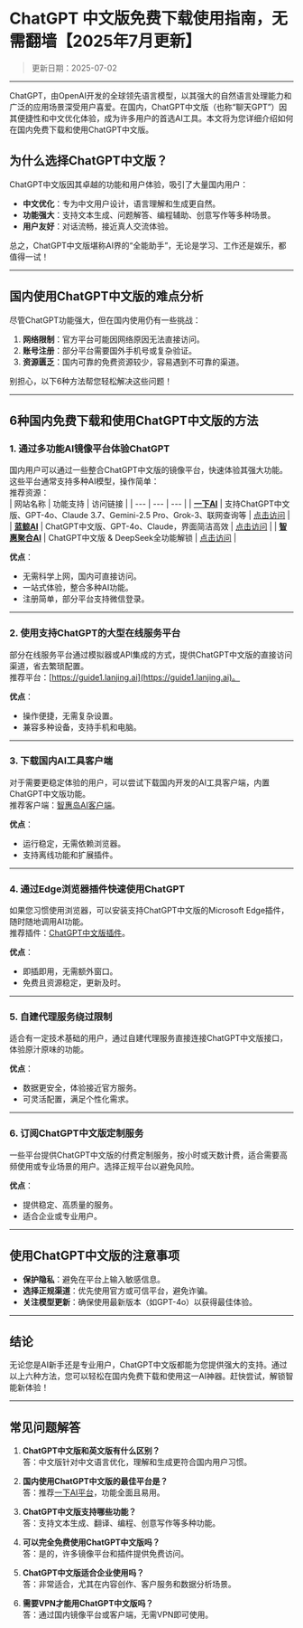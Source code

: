 
# **ChatGPT 中文版免费下载使用指南，无需翻墙【2025年7月更新】**
> 更新日期：2025-07-02  
---
ChatGPT，由OpenAI开发的全球领先语言模型，以其强大的自然语言处理能力和广泛的应用场景深受用户喜爱。在国内，ChatGPT中文版（也称“聊天GPT”）因其便捷性和中文优化体验，成为许多用户的首选AI工具。本文将为您详细介绍如何在国内免费下载和使用ChatGPT中文版。

## **为什么选择ChatGPT中文版？**

ChatGPT中文版因其卓越的功能和用户体验，吸引了大量国内用户：  
- **中文优化**：专为中文用户设计，语言理解和生成更自然。  
- **功能强大**：支持文本生成、问题解答、编程辅助、创意写作等多种场景。  
- **用户友好**：对话流畅，接近真人交流体验。  

总之，ChatGPT中文版堪称AI界的“全能助手”，无论是学习、工作还是娱乐，都值得一试！

---

## **国内使用ChatGPT中文版的难点分析**

尽管ChatGPT功能强大，但在国内使用仍有一些挑战：  
1. **网络限制**：官方平台可能因网络原因无法直接访问。  
2. **账号注册**：部分平台需要国外手机号或复杂验证。  
3. **资源匮乏**：国内可靠的免费资源较少，容易遇到不可靠的渠道。  

别担心，以下6种方法帮您轻松解决这些问题！

---

## **6种国内免费下载和使用ChatGPT中文版的方法**

### **1. 通过多功能AI镜像平台体验ChatGPT**  
国内用户可以通过一些整合ChatGPT中文版的镜像平台，快速体验其强大功能。这些平台通常支持多种AI模型，操作简单：  
推荐资源：  
| 网站名称 | 功能支持 | 访问链接 |
| --- | --- | --- |
| **[一下AI](https://xsimplechat.com)** | 支持ChatGPT中文版、GPT-4o、Claude 3.7、Gemini-2.5 Pro、Grok-3、联网查询等 | [点击访问](https://chat.yixiaai.com) |
| **[蓝鲸AI](https://chat.lanjingai.org/)** | ChatGPT中文版、GPT-4o、Claude，界面简洁高效 | [点击访问](https://chat.chatgpt-chinese.com/) |
| **[智惠聚合AI](https://deepseek-free.org/)** | ChatGPT中文版 & DeepSeek全功能解锁 | [点击访问](https://deepseek-free.org/) |

**优点**：  
- 无需科学上网，国内可直接访问。  
- 一站式体验，整合多种AI功能。  
- 注册简单，部分平台支持微信登录。  

---

### **2. 使用支持ChatGPT的大型在线服务平台**  
部分在线服务平台通过模拟器或API集成的方式，提供ChatGPT中文版的直接访问渠道，省去繁琐配置。  
推荐平台：[https://guide1.lanjing.ai](https://guide1.lanjing.ai)。  

**优点**：  
- 操作便捷，无需复杂设置。  
- 兼容多种设备，支持手机和电脑。  

---

### **3. 下载国内AI工具客户端**  
对于需要更稳定体验的用户，可以尝试下载国内开发的AI工具客户端，内置ChatGPT中文版功能。  
推荐客户端：[智惠岛AI客户端](https://chatknow.lify.vip/software/AI%E6%99%BA%E6%85%A7%E5%B2%9B_1.0.0_x64_zh-CN.msi)。  

**优点**：  
- 运行稳定，无需依赖浏览器。  
- 支持离线功能和扩展插件。  

---

### **4. 通过Edge浏览器插件快速使用ChatGPT**  
如果您习惯使用浏览器，可以安装支持ChatGPT中文版的Microsoft Edge插件，随时随地调用AI功能。  
推荐插件：[ChatGPT中文版插件](https://microsoftedge.microsoft.com/addons/detail/chatgpt%E4%B8%AD%E6%96%87%E7%89%88%EF%BC%88%E4%B8%AD%E6%96%87%E7%95%8C%E9%9D%A2%E3%80%81%E5%AF%B9%E8%AF%9D%E3%80%81%E5%86%99%E4%BD%9C%E3%80%81%E7%BB%98%E7%94%BB/lmlenkgcieicbnpobkhmpcgmamahahil)。  

**优点**：  
- 即插即用，无需额外窗口。  
- 免费且资源稳定，更新及时。  

---

### **5. 自建代理服务绕过限制**  
适合有一定技术基础的用户，通过自建代理服务直接连接ChatGPT中文版接口，体验原汁原味的功能。  

**优点**：  
- 数据更安全，体验接近官方服务。  
- 可灵活配置，满足个性化需求。  

---

### **6. 订阅ChatGPT中文版定制服务**  
一些平台提供ChatGPT中文版的付费定制服务，按小时或天数计费，适合需要高频使用或专业场景的用户。选择正规平台以避免风险。  

**优点**：  
- 提供稳定、高质量的服务。  
- 适合企业或专业用户。  

---

## **使用ChatGPT中文版的注意事项**

- **保护隐私**：避免在平台上输入敏感信息。  
- **选择正规渠道**：优先使用官方或可信平台，避免诈骗。  
- **关注模型更新**：确保使用最新版本（如GPT-4o）以获得最佳体验。  

---

## **结论**

无论您是AI新手还是专业用户，ChatGPT中文版都能为您提供强大的支持。通过以上六种方法，您可以轻松在国内免费下载和使用这一AI神器。赶快尝试，解锁智能新体验！

---

## **常见问题解答**

1. **ChatGPT中文版和英文版有什么区别？**  
   答：中文版针对中文语言优化，理解和生成更符合国内用户习惯。  

2. **国内使用ChatGPT中文版的最佳平台是？**  
   答：推荐[一下AI平台](https://chat.yixiaai.com)，功能全面且易用。  

3. **ChatGPT中文版支持哪些功能？**  
   答：支持文本生成、翻译、编程、创意写作等多种功能。  

4. **可以完全免费使用ChatGPT中文版吗？**  
   答：是的，许多镜像平台和插件提供免费访问。  

5. **ChatGPT中文版适合企业使用吗？**  
   答：非常适合，尤其在内容创作、客户服务和数据分析场景。  

6. **需要VPN才能用ChatGPT中文版吗？**  
   答：通过国内镜像平台或客户端，无需VPN即可使用。
